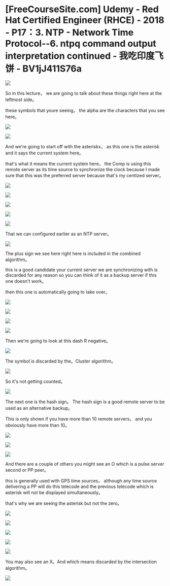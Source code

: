# [FreeCourseSite.com] Udemy - Red Hat Certified Engineer (RHCE) - 2018 - P17：3. NTP - Network Time Protocol--6. ntpq command output interpretation continued - 我吃印度飞饼 - BV1jJ411S76a

![](img/71518267e162651f7ee6cedb89e15440_0.png)

So in this lecture， we are going to talk about these things right here at the leftmost side。

 these symbols that youre seeing， the alpha are the characters that you see here。



![](img/71518267e162651f7ee6cedb89e15440_2.png)

![](img/71518267e162651f7ee6cedb89e15440_3.png)

And we're going to start off with the asteriskx， as this one is the asterisk and it says the current system here。

 that's what it means the current system here， the Comp is using this remote server as its time source to synchronize the clock because I made sure that this was the preferred server because that's my centized server。



![](img/71518267e162651f7ee6cedb89e15440_5.png)

![](img/71518267e162651f7ee6cedb89e15440_6.png)

![](img/71518267e162651f7ee6cedb89e15440_7.png)

![](img/71518267e162651f7ee6cedb89e15440_8.png)

![](img/71518267e162651f7ee6cedb89e15440_9.png)

That we can configured earlier as an NTP server。

![](img/71518267e162651f7ee6cedb89e15440_11.png)

The plus sign we see here right here is included in the combined algorithm。

 this is a good candidate your current server we are synchronizing with is discarded for any reason so you can think of it as a backup server if this one doesn't work。

 then this one is automatically going to take over。



![](img/71518267e162651f7ee6cedb89e15440_13.png)

![](img/71518267e162651f7ee6cedb89e15440_14.png)

![](img/71518267e162651f7ee6cedb89e15440_15.png)

![](img/71518267e162651f7ee6cedb89e15440_16.png)

Then we're going to look at this dash R negative。

![](img/71518267e162651f7ee6cedb89e15440_18.png)

The symbol is discarded by the。Cluster algorithm。

![](img/71518267e162651f7ee6cedb89e15440_20.png)

So it's not getting counted。

![](img/71518267e162651f7ee6cedb89e15440_22.png)

The next one is the hash sign。 The hash sign is a good remote server to be used as an alternative backup。

 This is only shown if you have more than 10 remote servers， and you obviously have more than 10。



![](img/71518267e162651f7ee6cedb89e15440_24.png)

![](img/71518267e162651f7ee6cedb89e15440_25.png)

![](img/71518267e162651f7ee6cedb89e15440_26.png)

And there are a couple of others you might see an O which is a pulse server second or PP peer。

 this is generally used with GPS time sources， although any time source delivering a PP will do this telecode and the previous telecode which is asterisk will not be displayed simultaneously。

 that's why we are seeing the asterisk but not the zero。



![](img/71518267e162651f7ee6cedb89e15440_28.png)

![](img/71518267e162651f7ee6cedb89e15440_29.png)

![](img/71518267e162651f7ee6cedb89e15440_30.png)

![](img/71518267e162651f7ee6cedb89e15440_31.png)

![](img/71518267e162651f7ee6cedb89e15440_32.png)

You may also see an X。And which means discarded by the intersection algorithm。



![](img/71518267e162651f7ee6cedb89e15440_34.png)
